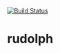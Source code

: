 [![Build Status](https://travis-ci.org/dhruv11/rudolph.svg?branch=master)](https://travis-ci.org/dhruv11/rudolph)

# rudolph
